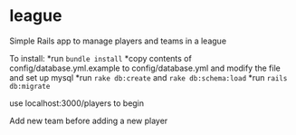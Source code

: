 # league
Simple Rails app to manage players and teams in a league

To install:
*run `bundle install`
*copy contents of config/database.yml.example to config/database.yml and modify the file and set up mysql
*run `rake db:create` and `rake db:schema:load`
*run `rails db:migrate`

use localhost:3000/players to begin

Add new team before adding a new player
